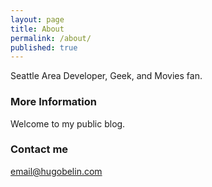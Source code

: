 ```yaml
---
layout: page
title: About
permalink: /about/
published: true
---
```


Seattle Area Developer, Geek, and Movies fan.

### More Information

Welcome to my public blog.

### Contact me

[email@hugobelin.com](mailto:email@hugobelin.com)
